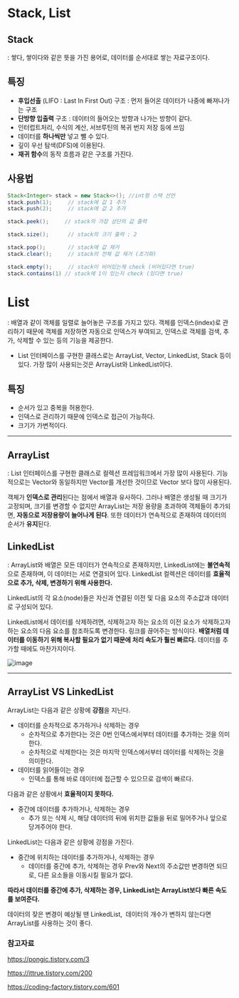 Stack, List
=====
## Stack
: 쌓다, 쌓이다와 같은 뜻을 가진 용어로, 데이터를 순서대로 쌓는 자료구조이다.

## 특징

- **후입선출** (LIFO : Last In First Out) 구조 : 먼저 들어온 데이터가 나중에 빠져나가는 구조
- **단방향 입출력** 구조 : 데이터의 들어오는 방향과 나가는 방향이 같다.
- 인터럽트처리, 수식의 계산, 서브루틴의 복귀 번지 저장 등에 쓰임
- 데이터를 **하나씩만** 넣고 뺄 수 있다.
- 깊이 우선 탐색(DFS)에 이용된다.
- **재귀 함수**의 동작 흐름과 같은 구조를 가진다.

## 사용법

```java
Stack<Integer> stack = new Stack<>(); //int형 스택 선언
stack.push(1);     // stack에 값 1 추가
stack.push(2);     // stack에 값 2 추가

stack.peek();     // stack의 가장 상단의 값 출력

stack.size();      // stack의 크기 출력 : 2

stack.pop();       // stack에 값 제거
stack.clear();     // stack의 전체 값 제거 (초기화)

stack.empty();     // stack이 비어있는제 check (비어있다면 true)
stack.contains(1) // stack에 1이 있는지 check (있다면 true)
```

# List

:  배열과 같이 객체를 일렬로 늘어놓은 구조를 가지고 있다. 객체를 인덱스(index)로 관리하기 때문에 객체를 저장하면 자동으로 인덱스가 부여되고, 인덱스로 객체를 검색, 추가, 삭제할 수 있는 등의 기능을 제공한다.

- List 인터페이스를 구현한 클래스로는 ArrayList, Vector, LinkedList, Stack 등이 있다. 가장 많이 사용되는것은 ArrayList와 LinkedList이다.

## 특징

- 순서가 있고 중복을 허용한다.
- 인덱스로 관리하기 때문에 인덱스로 접근이 가능하다.
- 크기가 가변적이다.

---

## ArrayList

: List 인터페이스를 구현한 클래스로 컬렉션 프레임워크에서 가장 많이 사용된다. 기능적으로는 Vector와 동일하지만 Vector를 개선한 것이므로 Vector 보다 많이 사용된다.

객체가 **인덱스로 관리**된다는 점에서 배열과 유사하다. 그러나 배열은 생성될 때 크기가 고정되며, 크기를 변경할 수 없지만 ArrayList는 저장 용량을 초과하여 객체들이 추가되면, **자동으로 저장용량이 늘어나게 된다**. 또한 데이터가 연속적으로 존재하여 데이터의 순서가 **유지**된다.

## LinkedList

: ArrayList와 배열은 모든 데이터가 연속적으로 존재하지만, LinkedList에는 **불연속적**으로 존재하며, 이 데이터는 서로 연결되어 있다. LinkedList 컬렉션은 데이터를 **효율적으로 추가, 삭제, 변경하기 위해 사용한다.**

LinkedList의 각 요소(node)들은 자신과 연결된 이전 및 다음 요소의 주소값과 데이터로 구성되어 있다.

LinkedList에서 데이터를 삭제하려면, 삭제하고자 하는 요소의 이전 요소가 삭제하고자 하는 요소의 다음 요소를 참조하도록 변경한다. 링크를 끊어주는 방식이다. **배열처럼 데이터를 이동하기 위해 복사할 필요가 없기 때문에 처리 속도가 훨씬 빠르다.** 데이터를 추가할 때에도 마찬가지이다.

![image](https://github.com/Minsu17/CS-Study/assets/89891511/16fa98b0-0f74-48f4-8a5e-4927462d1343)


---

## **ArrayList VS LinkedList**

ArrayList는 다음과 같은 상황에 **강점**을 지닌다.

- 데이터를 순차적으로 추가하거나 삭제하는 경우
    - 순차적으로 추가한다는 것은 0번 인덱스에서부터 데이터를 추가하는 것을 의미한다.
    - 순차적으로 삭제한다는 것은 마지막 인덱스에서부터 데이터를 삭제하는 것을 의미한다.
- 데이터를 읽어들이는 경우
    - 인덱스를 통해 바로 데이터에 접근할 수 있으므로 검색이 빠르다.

다음과 같은 상황에서 **효율적이지 못하다.**

- 중간에 데이터를 추가하거나, 삭제하는 경우
    - 추가 또는 삭제 시, 해당 데이터의 뒤에 위치한 값들을 뒤로 밀어주거나 앞으로 당겨주어야 한다.

LinkedList는 다음과 같은 상황에 강점을 가진다.

- 중간에 위치하는 데이터를 추가하거나, 삭제하는 경우
    - 데이터를 중간에 추가, 삭제하는 경우 Prev와 Next의 주소값만 변경하면 되므로, 다른 요소들을 이동시킬 필요가 없다.

**따라서 데이터를 중간에 추가, 삭제하는 경우, LinkedList는 ArrayList보다 빠른 속도를 보여준다.**

데이터의 잦은 변경이 예상될 땐 LinkedList,  데이터의 개수가 변하지 않는다면 ArrayList를 사용하는 것이 좋다.

### 참고자료

https://pongic.tistory.com/3

https://ittrue.tistory.com/200

https://coding-factory.tistory.com/601

